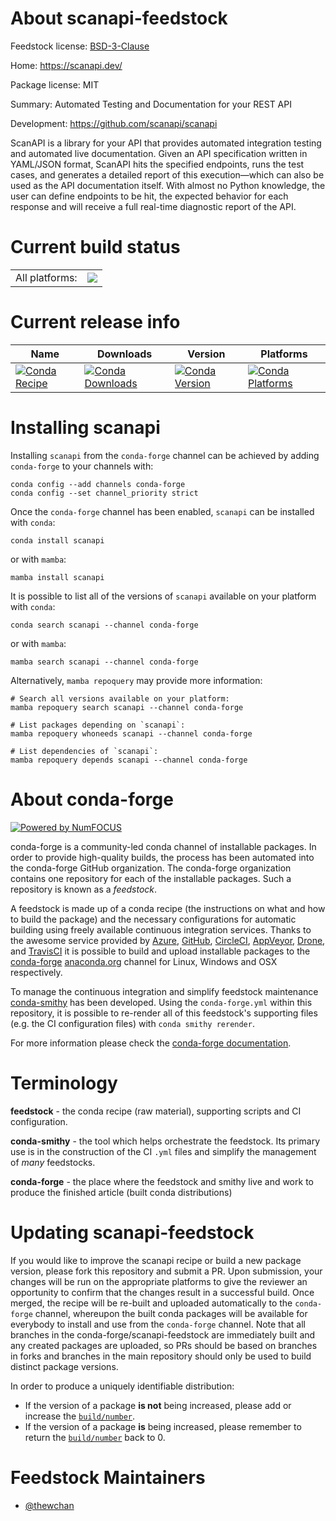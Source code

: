 About scanapi-feedstock
=======================

Feedstock license: [BSD-3-Clause](https://github.com/conda-forge/scanapi-feedstock/blob/main/LICENSE.txt)

Home: https://scanapi.dev/

Package license: MIT

Summary: Automated Testing and Documentation for your REST API

Development: https://github.com/scanapi/scanapi

ScanAPI is a library for your API that provides automated integration
 testing and automated live documentation. Given an API specification
 written in YAML/JSON format, ScanAPI hits the specified endpoints, runs
 the test cases, and generates a detailed report of this execution—which
 can also be used as the API documentation itself. With almost no Python
 knowledge, the user can define endpoints to be hit, the expected behavior
 for each response and will receive a full real-time diagnostic report of
 the API.


Current build status
====================


<table><tr><td>All platforms:</td>
    <td>
      <a href="https://dev.azure.com/conda-forge/feedstock-builds/_build/latest?definitionId=13424&branchName=main">
        <img src="https://dev.azure.com/conda-forge/feedstock-builds/_apis/build/status/scanapi-feedstock?branchName=main">
      </a>
    </td>
  </tr>
</table>

Current release info
====================

| Name | Downloads | Version | Platforms |
| --- | --- | --- | --- |
| [![Conda Recipe](https://img.shields.io/badge/recipe-scanapi-green.svg)](https://anaconda.org/conda-forge/scanapi) | [![Conda Downloads](https://img.shields.io/conda/dn/conda-forge/scanapi.svg)](https://anaconda.org/conda-forge/scanapi) | [![Conda Version](https://img.shields.io/conda/vn/conda-forge/scanapi.svg)](https://anaconda.org/conda-forge/scanapi) | [![Conda Platforms](https://img.shields.io/conda/pn/conda-forge/scanapi.svg)](https://anaconda.org/conda-forge/scanapi) |

Installing scanapi
==================

Installing `scanapi` from the `conda-forge` channel can be achieved by adding `conda-forge` to your channels with:

```
conda config --add channels conda-forge
conda config --set channel_priority strict
```

Once the `conda-forge` channel has been enabled, `scanapi` can be installed with `conda`:

```
conda install scanapi
```

or with `mamba`:

```
mamba install scanapi
```

It is possible to list all of the versions of `scanapi` available on your platform with `conda`:

```
conda search scanapi --channel conda-forge
```

or with `mamba`:

```
mamba search scanapi --channel conda-forge
```

Alternatively, `mamba repoquery` may provide more information:

```
# Search all versions available on your platform:
mamba repoquery search scanapi --channel conda-forge

# List packages depending on `scanapi`:
mamba repoquery whoneeds scanapi --channel conda-forge

# List dependencies of `scanapi`:
mamba repoquery depends scanapi --channel conda-forge
```


About conda-forge
=================

[![Powered by
NumFOCUS](https://img.shields.io/badge/powered%20by-NumFOCUS-orange.svg?style=flat&colorA=E1523D&colorB=007D8A)](https://numfocus.org)

conda-forge is a community-led conda channel of installable packages.
In order to provide high-quality builds, the process has been automated into the
conda-forge GitHub organization. The conda-forge organization contains one repository
for each of the installable packages. Such a repository is known as a *feedstock*.

A feedstock is made up of a conda recipe (the instructions on what and how to build
the package) and the necessary configurations for automatic building using freely
available continuous integration services. Thanks to the awesome service provided by
[Azure](https://azure.microsoft.com/en-us/services/devops/), [GitHub](https://github.com/),
[CircleCI](https://circleci.com/), [AppVeyor](https://www.appveyor.com/),
[Drone](https://cloud.drone.io/welcome), and [TravisCI](https://travis-ci.com/)
it is possible to build and upload installable packages to the
[conda-forge](https://anaconda.org/conda-forge) [anaconda.org](https://anaconda.org/)
channel for Linux, Windows and OSX respectively.

To manage the continuous integration and simplify feedstock maintenance
[conda-smithy](https://github.com/conda-forge/conda-smithy) has been developed.
Using the ``conda-forge.yml`` within this repository, it is possible to re-render all of
this feedstock's supporting files (e.g. the CI configuration files) with ``conda smithy rerender``.

For more information please check the [conda-forge documentation](https://conda-forge.org/docs/).

Terminology
===========

**feedstock** - the conda recipe (raw material), supporting scripts and CI configuration.

**conda-smithy** - the tool which helps orchestrate the feedstock.
                   Its primary use is in the construction of the CI ``.yml`` files
                   and simplify the management of *many* feedstocks.

**conda-forge** - the place where the feedstock and smithy live and work to
                  produce the finished article (built conda distributions)


Updating scanapi-feedstock
==========================

If you would like to improve the scanapi recipe or build a new
package version, please fork this repository and submit a PR. Upon submission,
your changes will be run on the appropriate platforms to give the reviewer an
opportunity to confirm that the changes result in a successful build. Once
merged, the recipe will be re-built and uploaded automatically to the
`conda-forge` channel, whereupon the built conda packages will be available for
everybody to install and use from the `conda-forge` channel.
Note that all branches in the conda-forge/scanapi-feedstock are
immediately built and any created packages are uploaded, so PRs should be based
on branches in forks and branches in the main repository should only be used to
build distinct package versions.

In order to produce a uniquely identifiable distribution:
 * If the version of a package **is not** being increased, please add or increase
   the [``build/number``](https://docs.conda.io/projects/conda-build/en/latest/resources/define-metadata.html#build-number-and-string).
 * If the version of a package **is** being increased, please remember to return
   the [``build/number``](https://docs.conda.io/projects/conda-build/en/latest/resources/define-metadata.html#build-number-and-string)
   back to 0.

Feedstock Maintainers
=====================

* [@thewchan](https://github.com/thewchan/)

